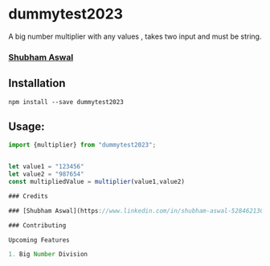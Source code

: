 # dummytest2023

A big number multiplier with any values , takes two input and must be string.

### [Shubham Aswal](https://www.linkedin.com/in/shubham-aswal-528462130)

## Installation

```
npm install --save dummytest2023
```

## Usage:

```javascript
import {multiplier} from "dummytest2023";


let value1 = "123456"
let value2 = "987654"
const multipliedValue = multiplier(value1,value2)

### Credits

### [Shubham Aswal](https://www.linkedin.com/in/shubham-aswal-528462130)

### Contributing

Upcoming Features

1. Big Number Division
```
